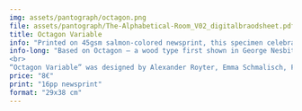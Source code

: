 ```yaml
---
img: assets/pantograph/octagon.png
file: assets/pantograph/The-Alphabetical-Room_V02_digitalbraodsheet.pdf
title: Octagon Variable
info: "Printed on 45gsm salmon-colored newsprint, this specimen celebrates the open-source launch of “Octagon Variable”, an educational type design project."
info-long: "Based on Octagon – a wood type first shown in George Nesbitt’s First Premium Wood Types Cut by Machinery in 1838 – “Octagon Variable” is a reimagination of the original design by Edwin Allen. Today, the original Octagon wood blocks of a full uppercase set in 8-line (no figures or lowercase seem to have existed) are part of the <a href=https://rrk.finearts.utexas.edu/?dt_portfolio=octagon? target=_blank>Rob Roy Kelly collection</a> in Austin, Texas. As part of a first year type design introduction class, we re-drew and re-imagined the design and pushed the already present spatial illusions further collaboratively. The specimen is completed by a short text that traces the origin of the typeface.
<br>
“Octagon Variable” was designed by Alexander Royter, Emma Schmalisch, Felix Willnauer, Friederike Temme, Greta Wachholz, Jason Tsiakas, Julia Baskal, Julia Schmidt, Kaja Wetzel, Kateryna Shelevytska, Lara Tamminga, Nina Vierke Liyani, Sania Salem, Sarah-Ann Roehlen, Sofiya Slyusarenko, Stina Scholz, Vanessa Schneider, Zoe Rygus with contributions by Pierre Pane-Farre and Simon Thiefes. “Octagon Variable” is made available under the Open Font License and can be downloaded as static as well as variable font file <a href=https://github.com/haw-type-design/octagon-variable/releases target=_blank>over here.</a> More information can be found on the <a href=https://github.com/haw-type-design/octagon-variable target=_blank>git hub repository.</a> "
price: "8€"
print: "16pp newsprint"
format: "29x38 cm"
---
```



